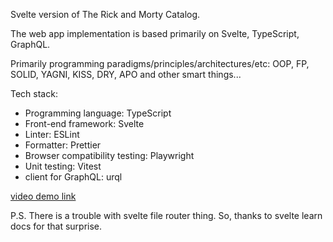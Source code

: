 Svelte version of The Rick and Morty Catalog.

The web app implementation is based primarily on Svelte, TypeScript, GraphQL.

Primarily programming paradigms/principles/architectures/etc: OOP, FP, SOLID, YAGNI, KISS, DRY, APO and other smart things...

Tech stack:
 - Programming language: TypeScript
 - Front-end framework: Svelte
 - Linter: ESLint
 - Formatter: Prettier
 - Browser compatibility testing: Playwright
 - Unit testing: Vitest
 - client for GraphQL: urql


[video demo link](https://rutube.ru/video/private/4632af03d052eb634a06911a48473310/?p=b8ULNNNeQwfs3wnh_rjtiQ)

P.S.
There is a trouble with svelte file router thing. So, thanks to svelte learn docs for that surprise.

